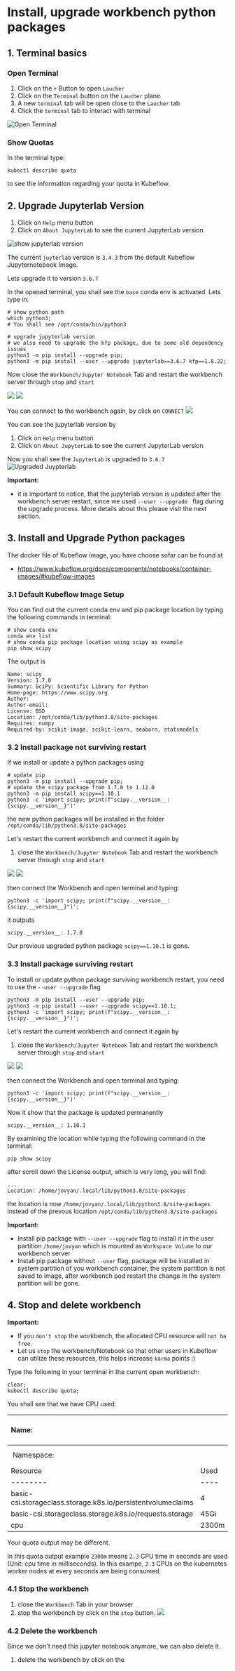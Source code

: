 # Install, upgrade workbench python packages

## 1. Terminal basics
### Open Terminal

1. Click on the `+` Button to open `Laucher`
2. Click on the `Terminal` button on the `Laucher` plane
3. A new `terminal` tab will be open close to the `Laucher` tab
4. Click the `terminal` tab to interact with terminal

![Open Terminal](./images/workbench2_open_terminal.png)


### Show Quotas
In the terminal type:
```shell
kubectl describe quota
```
to see the information regarding your quota in Kubeflow.

## 2. Upgrade Jupyterlab Version
1. Click on `Help` menu button
2. Click on `About JupyterLab` to see the current JupyterLab version

![show jupyterlab version](./images/workbench2_jupyterlab_version.png)

The current `juyterlab` version is `3.4.3` from the default Kubeflow Jupyternotebook Image.

Lets upgrade it to version `3.6.7`

In the opened terminal, you shall see the `base` conda env is activated. 
Lets type in:
```shell
# show python path
which python3;
# You shall see /opt/conda/bin/python3

# upgrade jupyterlab version
# we also need to upgrade the kfp package, due to some old dependency issues
python3 -m pip install --upgrade pip;
python3 -m pip install --user --upgrade jupyterlab==3.6.7 kfp==1.8.22;
```

Now close the `Workbench/Jupyter Notebook` Tab and restart the workbench server through `stop` and `start`

![](./images/workbench1_stop.png)
![](./images/workbench1_start.png)

You can connect to the workbench again, by click on `CONNECT`
![](./images/workbench1_stop.png)

You can see the jupyterlab version by
1. Click on `Help` menu button
2. Click on `About JupyterLab` to see the current JupyterLab version

Now you shall see the `JupyterLab` is upgraded to `3.6.7`
![Upgraded Juypterlab](./images/workbench2_upgraded_jupyterlab.png)

**Important:**
* it is important to notice, that the jupyterlab version is updated after the workbench server restart, since we used `--user --upgrade ` flag during the upgrade process. More details about this please visit the next section.

## 3. Install and Upgrade Python packages

The docker file of Kubeflow image, you have choose sofar can be found at
* https://www.kubeflow.org/docs/components/notebooks/container-images/#kubeflow-images

### 3.1 Default Kubeflow Image Setup

You can find out the current conda env and pip package location by typing the following commands in terminal:
```shell
# show conda env
conda env list
# show conda pip package location using scipy as example
pip show scipy
```

The output is
```console
Name: scipy
Version: 1.7.0
Summary: SciPy: Scientific Library for Python
Home-page: https://www.scipy.org
Author: 
Author-email: 
License: BSD
Location: /opt/conda/lib/python3.8/site-packages
Requires: numpy
Required-by: scikit-image, scikit-learn, seaborn, statsmodels
```

### 3.2 Install package not surviving restart
If we install or update a python packages using
```shell
# update pip
python3 -m pip install --upgrade pip;
# update the scipy package from 1.7.0 to 1.12.0
python3 -m pip install scipy==1.10.1
python3 -c 'import scipy; print(f"scipy.__version__: {scipy.__version__}")'
```
the new python packages will be installed in the folder
`/opt/conda/lib/python3.8/site-packages`

Let's restart the current workbench and connect it again by

1. close the `Workbench/Jupyter Notebook` Tab and restart the workbench server through `stop` and `start`

![](./images/workbench1_stop.png)
![](./images/workbench1_start.png)

then connect the Workbench and open terminal and typing:
```shell
python3 -c 'import scipy; print(f"scipy.__version__: {scipy.__version__}")';
```
it outputs
```console
scipy.__version__: 1.7.0
```
Our previous upgraded python package `scipy==1.10.1` is gone.

### 3.3 Install package surviving restart

To install or update python package surviving workbench restart, you need to use the `--user --upgrade` flag

```shell
python3 -m pip install --user --upgrade pip;
python3 -m pip install --user --upgrade scipy==1.10.1;
python3 -c 'import scipy; print(f"scipy.__version__: {scipy.__version__}")';
```

Let's restart the current workbench and connect it again by

1. close the `Workbench/Jupyter Notebook` Tab and restart the workbench server through `stop` and `start`

![](./images/workbench1_stop.png)
![](./images/workbench1_start.png)

then connect the Workbench and open terminal and typing:
```shell
python3 -c 'import scipy; print(f"scipy.__version__: {scipy.__version__}")'
```
Now it show that the package is updated permanently
```console
scipy.__version__: 1.10.1
```

By examining the location while typing the following command in the terminal:
```shell
pip show scipy
```

after scroll down the License output, which is very long, you will find:
```console
...
Location: /home/jovyan/.local/lib/python3.8/site-packages
```
the location is now `/home/jovyan/.local/lib/python3.8/site-packages` instead of the prevous location `/opt/conda/lib/python3.8/site-packages`

**Important:**
* Install pip package with `--user --upgrade` flag to install it in the user partition `/home/jovyan` which is mounted as `Workspace Volume` to our workbench server
* Install pip package without `--user` flag, package will be installed in system partition of you workbench container, the system partition is not saved to image, after workbench pod restart the change in the system partition will be gone.

## 4. Stop and delete workbench

**Important:**
* If you `don't stop` the workbench, the allocated CPU resource will `not be free`.
* Let us `stop` the workbench/Notebook so that other users in Kubeflow can utilize these resources, this helps increase `karma` points :) 

Type the following in your terminal in the current open workbench:
```shell
clear;
kubectl describe quota;
```

You shall see that we have CPU used:

| Name: | | kf-resource-quota |
|:--- | :--- |:---|
| Namespace: |                         | kubeflow-xxxx|
| Resource   |                    Used |    Hard|
| -------- |                            ----|     ----|
| basic-csi.storageclass.storage.k8s.io/persistentvolumeclaims |  4|        5|
|basic-csi.storageclass.storage.k8s.io/requests.storage   |  45Gi | 50Gi|
| cpu |                                                     2300m |   12|

Your quota output may be different.

In this quota output example `2300m` means `2.3` CPU time in seconds are used (Unit: cpu time in milliseconds). In this exampe, `2.3` CPUs on the kubernetes worker nodes at every seconds are being consumed.

### 4.1 Stop the workbench

1. close the `Workbench` Tab in your browser
2. stop the workbench by click on the `stop` button.
![](./images/workbench1_stop.png)

### 4.2 Delete the workbench
Since we don't need this jupyter notebook anymore, we can also delete it.

1. delete the workbench by click on the 









